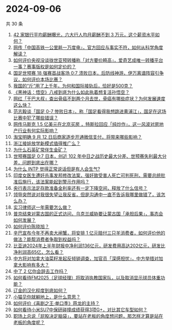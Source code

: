 # 2024-09-06

共 30 条

<!-- BEGIN ZHIHUQUESTIONS -->
<!-- 最后更新时间 Fri Sep 06 2024 00:15:32 GMT+0800 (China Standard Time) -->
1. [42 家银行平均薪酬曝光，六大行人均月薪酬不到 3 万元，这个薪资水平如何？](https://www.zhihu.com/question/666071365)
1. [网传「中国高铁一公里耗一万度电」，官方回应与事实不符，如何从科学角度解读？](https://www.zhihu.com/question/666285282)
1. [如何评价央视没谈拢世亚预转播称「对方要价畸高」，爱奇艺成唯一转播平台一事？赛事版权是如何定价的？](https://www.zhihu.com/question/666285343)
1. [国足世预赛 18 强赛首战客场 0:7 溃败日本，后防线神游，伊万离谱阵容引争议，如何评价本场比赛？](https://www.zhihu.com/question/666269941)
1. [我国的“斤”用了上千年，为何和国际接轨后，恰好是500克？](https://www.zhihu.com/question/666172030)
1. [《黑神话：悟空》八戒到底为什么如此执着想复活孙悟空？](https://www.zhihu.com/question/665995153)
1. [网红「干巴大叔」查出骨癌不到两个月去世，骨癌有哪些症状？为何发展速度这么快？](https://www.zhihu.com/question/666183340)
1. [范志毅谈「国足 0-7 惨败日本」，称「国足看得我想跳进黄浦江」，国足在这场比赛中犯了哪些错误？](https://www.zhihu.com/question/666301785)
1. [网传马斯克 1.5 亿美元在北京买房 ，特斯拉回应「纯炒作」，这一风波对房地产行业有何实际影响？](https://www.zhihu.com/question/666274557)
1. [淘宝明确 9 月 12 日后商家逐步开通微信支付，将带来哪些影响？](https://www.zhihu.com/question/666283186)
1. [浙江接娃放学新模式值得推广么？](https://www.zhihu.com/question/666130528)
1. [为什么石英矿常伴生金矿？](https://www.zhihu.com/question/32093390)
1. [世预赛国足 0:7 日本，创近 102 年中日之战历史最大分差、世预赛失利最大分差，问题到底出在哪？](https://www.zhihu.com/question/666299083)
1. [为什么 INTP 觉得正常说话但是有人会生气?](https://www.zhihu.com/question/665529603)
1. [印度女医生遭奸杀事发邦修改法案，强奸致受害人死亡可判死刑，需要总统批准后施行，该法案能起到警示作用吗？](https://www.zhihu.com/question/666252708)
1. [央行表示法定存款准备金利率还有一定下降空间，释放了什么信号？](https://www.zhihu.com/question/666279185)
1. [领导突然说对我很失望让我反省，但是沟通中一直不告诉我哪里做错了，该怎么办？](https://www.zhihu.com/question/665986806)
1. [实习律师这一年需要怎么做？](https://www.zhihu.com/question/345218273)
1. [普京结束对蒙古国的正式访问，乌克兰威胁要让蒙古国「承担后果」，事态会如何发展？](https://www.zhihu.com/question/666160790)
1. [如何评价陈晓旭？](https://www.zhihu.com/question/357725793)
1. [辛巴宣布今年不再卖大闸蟹，将安排 1 亿元赔付三只羊消费者，如何评价他的做法？能帮消费者争取到权益吗？](https://www.zhihu.com/question/666212183)
1. [比亚迪2024年上半年财报中净利润136亿元，研发费用高达202亿元，研发比净利润高65亿，怎么看？](https://www.zhihu.com/question/666264515)
1. [中方将对加拿大油菜籽发起反倾销调查，加官员「深感担忧」，中方举措对加拿大影响有多大？](https://www.zhihu.com/question/666189439)
1. [中了 2 亿你会辞去工作吗？](https://www.zhihu.com/question/663383826)
1. [如何看待FM2025（足球经理）将取消执教国家队，以及取消显示球员体重功能？](https://www.zhihu.com/question/666261063)
1. [辽金的汉化程度到底如何？](https://www.zhihu.com/question/56268740)
1. [小猫见你就躺地上，是什么意思？](https://www.zhihu.com/question/661716643)
1. [如何评价《喜剧之王·单口季》蒋龙的主持？](https://www.zhihu.com/question/665202126)
1. [如何看待小米SU7中保研碰撞成绩获得3项G+，对比其它车型如何？](https://www.zhihu.com/question/666264552)
1. [职场上总说「屁股决定脑袋」，要站在老板的角度想问题，那怎样才算是站在老板的角度呢？](https://www.zhihu.com/question/665935210)
<!-- END ZHIHUQUESTIONS -->
